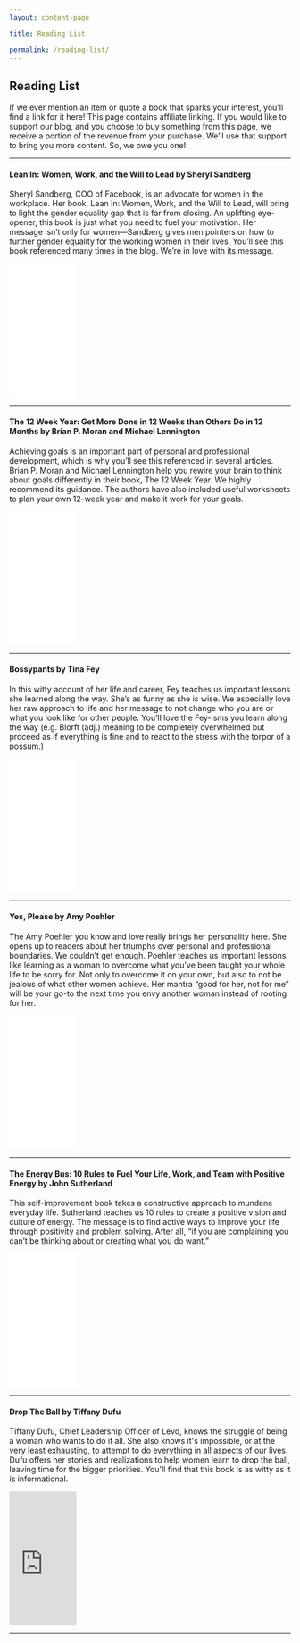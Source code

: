 ```yaml
---
layout: content-page

title: Reading List

permalink: /reading-list/
---
```


## Reading List

<p>If we ever mention an item or quote a book that sparks your interest, you'll find a link for it here! This page contains affiliate linking. If you would like to support our blog, and you choose to buy something from this page, we receive a portion of the revenue from your purchase. We’ll use that support to bring you more content. So, we owe you one!</p>

<hr class="secondary">

<section id="lean-in"> <!-- Lean-in -->
	<div class="row">
		<div class="col-sm-9">
			<h4>Lean In: Women, Work, and the Will to Lead by Sheryl Sandberg</h4>
			<p>Sheryl Sandberg, COO of Facebook, is an advocate for women in the workplace. Her book, Lean In: Women, Work, and the Will to Lead, will bring to light the gender equality gap that is far from closing. An uplifting eye-opener, this book is just what you need to fuel your motivation. Her message isn’t only for women—Sandberg gives men pointers on how to further gender equality for the working women in their lives. You’ll see this book referenced many times in the blog. We’re in love with its message.</p>
		</div>
		<div class="col-sm-3">
			<div class="">
				<iframe style="width:120px;height:240px;" marginwidth="0" marginheight="0" scrolling="no" frameborder="0" src="//ws-na.amazon-adsystem.com/widgets/q?ServiceVersion=20070822&OneJS=1&Operation=GetAdHtml&MarketPlace=US&source=ac&ref=tf_til&ad_type=product_link&tracking_id=pareandflouri-20&marketplace=amazon&region=US&placement=0385349947&asins=0385349947&linkId=3823bb4a189fc675263e243354d81dbd&show_border=true&link_opens_in_new_window=false&price_color=2e3842&title_color=981a00&bg_color=fdfdfd"></iframe>
			</div>
		</div>
	</div>
</section>

<hr class="secondary">

<section id="12-week-year"> <!-- 12 week year -->
	<div class="row">
		<div class="col-sm-9">
			<h4>The 12 Week Year: Get More Done in 12 Weeks than Others Do in 12 Months by Brian P. Moran and Michael Lennington</h4>
			<p>Achieving goals is an important part of personal and professional development, which is why you’ll see this referenced in several articles. Brian P. Moran and Michael Lennington help you rewire your brain to think about goals differently in their book, The 12 Week Year. We highly recommend its guidance. The authors have also included useful worksheets to plan your own 12-week year and make it work for your goals.</p>
		</div>
		<div class="col-sm-3">
			<div class="">
				<iframe style="width:120px;height:240px;" marginwidth="0" marginheight="0" scrolling="no" frameborder="0" src="//ws-na.amazon-adsystem.com/widgets/q?ServiceVersion=20070822&OneJS=1&Operation=GetAdHtml&MarketPlace=US&source=ac&ref=qf_sp_asin_til&ad_type=product_link&tracking_id=pareandflouri-20&marketplace=amazon&region=US&placement=1118509234&asins=1118509234&linkId=b3f2d7eddacc4f02503fe8d7df340c85&show_border=true&link_opens_in_new_window=false&price_color=2e3842&title_color=981a00&bg_color=fdfdfd"></iframe>
			</div>
		</div>
	</div>
</section>

<hr class="secondary">

<section id="Bossypants"> <!-- Bossypants -->
	<div class="row">
		<div class="col-sm-9">
			<h4>Bossypants by Tina Fey</h4>
			<p>In this witty account of her life and career, Fey teaches us important lessons she learned along the way. She’s as funny as she is wise.  We especially love her raw approach to life and her message to not change who you are or what you look like for other people. You’ll love the Fey-isms you learn along the way (e.g. Blorft (adj.) meaning to be completely overwhelmed but proceed as if everything is fine and to react to the stress with the torpor of a possum.)</p>
		</div>
		<div class="col-sm-3">
			<div class="">
				<iframe style="width:120px;height:240px;" marginwidth="0" marginheight="0" scrolling="no" frameborder="0" src="//ws-na.amazon-adsystem.com/widgets/q?ServiceVersion=20070822&OneJS=1&Operation=GetAdHtml&MarketPlace=US&source=ac&ref=qf_sp_asin_til&ad_type=product_link&tracking_id=pareandflouri-20&marketplace=amazon&region=US&placement=0316056898&asins=0316056898&linkId=6a862ef6a53732d524494f5c058d68a1&show_border=true&link_opens_in_new_window=false&price_color=2e3842&title_color=981a00&bg_color=fdfdfd"></iframe>
			</div>
		</div>
	</div>
</section>

<hr class="secondary">

<section id="yes-please"> <!-- yes-please -->
	<div class="row">
		<div class="col-sm-9">
			<h4>Yes, Please by Amy Poehler</h4>
			<p>The Amy Poehler you know and love really brings her personality here. She opens up to readers about her triumphs over personal and professional boundaries. We couldn’t get enough. Poehler teaches us important lessons like learning as a woman to overcome what you’ve been taught your whole life to be sorry for. Not only to overcome it on your own, but also to not be jealous of what other women achieve. Her mantra “good for her, not for me” will be your go-to the next time you envy another woman instead of rooting for her.</p>
		</div>
		<div class="col-sm-3">
			<div class="">
				<iframe style="width:120px;height:240px;" marginwidth="0" marginheight="0" scrolling="no" frameborder="0" src="//ws-na.amazon-adsystem.com/widgets/q?ServiceVersion=20070822&OneJS=1&Operation=GetAdHtml&MarketPlace=US&source=ac&ref=tf_til&ad_type=product_link&tracking_id=pareandflouri-20&marketplace=amazon&region=US&placement=006226835X&asins=006226835X&linkId=9be9581bb43fd86ea5c5d828ad5e11aa&show_border=true&link_opens_in_new_window=false&price_color=2e3842&title_color=981a00&bg_color=fdfdfd"></iframe>
			</div>
		</div>
	</div>
</section>

<hr class="secondary">

<section id="the-energy-bus"> <!-- the energy bus -->
	<div class="row">
		<div class="col-sm-9">
			<h4>The Energy Bus: 10 Rules to Fuel Your Life, Work, and Team with Positive Energy by John Sutherland</h4>
			<p>This self-improvement book takes a constructive approach to mundane everyday life. Sutherland teaches us 10 rules to create a positive vision and culture of energy. The message is to find active ways to improve your life through positivity and problem solving. After all, “if you are complaining you can’t be thinking about or creating what you do want.”</p>
		</div>
		<div class="col-sm-3">
			<div class="">
				<iframe style="width:120px;height:240px;" marginwidth="0" marginheight="0" scrolling="no" frameborder="0" src="//ws-na.amazon-adsystem.com/widgets/q?ServiceVersion=20070822&OneJS=1&Operation=GetAdHtml&MarketPlace=US&source=ac&ref=qf_sp_asin_til&ad_type=product_link&tracking_id=pareandflouri-20&marketplace=amazon&region=US&placement=0470100281&asins=0470100281&linkId=8877aa942e8203b5dcd39cb83696736a&show_border=true&link_opens_in_new_window=false&price_color=2e3842&title_color=981a00&bg_color=fdfdfd"></iframe>
			</div>
		</div>
	</div>
</section>

<hr class="secondary">

<section id="drop-the-ball"> <!-- Drop The Ball by Tiffany Dufu -->
	<div class="row">
		<div class="col-sm-9">
			<h4>Drop The Ball by Tiffany Dufu</h4>
			<p>Tiffany Dufu, Chief Leadership Officer of Levo, knows the struggle of being a woman who wants to do it all. She also knows it's impossible, or at the very least exhausting, to attempt to do everything in all aspects of our lives. Dufu offers her stories and realizations to help women learn to drop the ball, leaving time for the bigger priorities. You'll find that this book is as witty as it is informational.</p>
		</div>
		<div class="col-sm-3">
			<div class="">
				<iframe style="width:120px;height:240px;" marginwidth="0" marginheight="0" scrolling="no" frameborder="0" src="https://www.google.com/url?q=https://www.amazon.com/gp/product/1250071739/ref%3Das_li_tl?ie%3DUTF8%26tag%3Dpareandflouri-20%26camp%3D1789%26creative%3D9325%26linkCode%3Das2%26creativeASIN%3D1250071739%26linkId%3D511719fee662ac991a73297c972f4f96&sa=D&ust=1498253603549000&usg=AFQjCNGpXnylwLT_PQFexIVR5dscE243iQ"></iframe>
			</div>
		</div>
	</div>
</section>

<hr class="secondary">